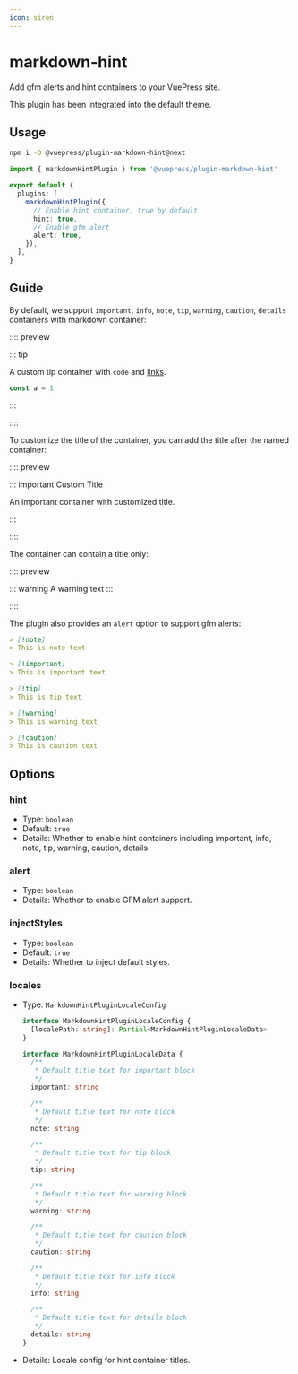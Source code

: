 ```yaml
---
icon: siren
---
```


# markdown-hint

<NpmBadge package="@vuepress/plugin-markdown-hint" />

Add gfm alerts and hint containers to your VuePress site.

This plugin has been integrated into the default theme.

## Usage

```bash
npm i -D @vuepress/plugin-markdown-hint@next
```

```ts title=".vuepress/config.ts"
import { markdownHintPlugin } from '@vuepress/plugin-markdown-hint'

export default {
  plugins: [
    markdownHintPlugin({
      // Enable hint container, true by default
      hint: true,
      // Enable gfm alert
      alert: true,
    }),
  ],
}
```

## Guide

By default, we support `important`, `info`, `note`, `tip`, `warning`, `caution`, `details` containers with markdown container:

:::: preview

::: tip

A custom tip container with `code` and [links](https://example.com).

```js
const a = 1
```

:::

::::

To customize the title of the container, you can add the title after the named container:

:::: preview

::: important Custom Title

An important container with customized title.

:::

::::

The container can contain a title only:

:::: preview

::: warning A warning text
:::

::::

The plugin also provides an `alert` option to support gfm alerts:

```md
> [!note]
> This is note text

> [!important]
> This is important text

> [!tip]
> This is tip text

> [!warning]
> This is warning text

> [!caution]
> This is caution text
```

## Options

### hint

- Type: `boolean`
- Default: `true`
- Details: Whether to enable hint containers including important, info, note, tip, warning, caution, details.

### alert

- Type: `boolean`
- Details: Whether to enable GFM alert support.

### injectStyles

- Type: `boolean`
- Default: `true`
- Details: Whether to inject default styles.

### locales

- Type: `MarkdownHintPluginLocaleConfig`

  ```ts
  interface MarkdownHintPluginLocaleConfig {
    [localePath: string]: Partial<MarkdownHintPluginLocaleData>
  }

  interface MarkdownHintPluginLocaleData {
    /**
     * Default title text for important block
     */
    important: string

    /**
     * Default title text for note block
     */
    note: string

    /**
     * Default title text for tip block
     */
    tip: string

    /**
     * Default title text for warning block
     */
    warning: string

    /**
     * Default title text for caution block
     */
    caution: string

    /**
     * Default title text for info block
     */
    info: string

    /**
     * Default title text for details block
     */
    details: string
  }
  ```

- Details: Locale config for hint container titles.
